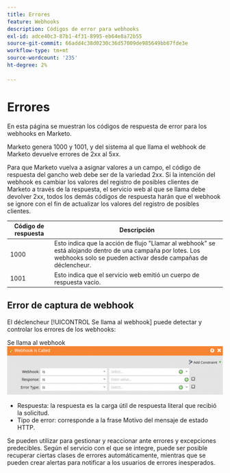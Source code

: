 ```yaml
---
title: Errores
feature: Webhooks
description: Códigos de error para webhooks
exl-id: adce40c3-87b1-4f31-8995-eb64e8a72b55
source-git-commit: 66add4c38d0230c36d57009de985649bb67fde3e
workflow-type: tm+mt
source-wordcount: '235'
ht-degree: 2%

---
```


# Errores

En esta página se muestran los códigos de respuesta de error para los webhooks en Marketo.

Marketo genera 1000 y 1001, y del sistema al que llama el webhook de Marketo devuelve errores de 2xx al 5xx.

Para que Marketo vuelva a asignar valores a un campo, el código de respuesta del gancho web debe ser de la variedad 2xx. Si la intención del webhook es cambiar los valores del registro de posibles clientes de Marketo a través de la respuesta, el servicio web al que se llama debe devolver 2xx, todos los demás códigos de respuesta harán que el webhook se ignore con el fin de actualizar los valores del registro de posibles clientes.

| Código de respuesta | Descripción |
| --- | --- |
| 1000 | Esto indica que la acción de flujo &quot;Llamar al webhook&quot; se está alojando dentro de una campaña por lotes. Los webhooks solo se pueden activar desde campañas de déclencheur. |
| 1001 | Esto indica que el servicio web emitió un cuerpo de respuesta vacío. |

## Error de captura de webhook

El déclencheur [!UICONTROL Se llama al webhook] puede detectar y controlar los errores de los webhooks:

Se llama al webhook ![1}](assets/webhook-called.png)

* Respuesta: la respuesta es la carga útil de respuesta literal que recibió la solicitud.
* Tipo de error: corresponde a la frase Motivo del mensaje de estado HTTP.

Se pueden utilizar para gestionar y reaccionar ante errores y excepciones predecibles. Según el servicio con el que se integre, puede ser posible recuperar ciertas clases de errores automáticamente, mientras que se pueden crear alertas para notificar a los usuarios de errores inesperados.

